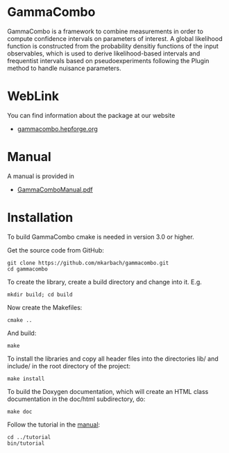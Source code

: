 GammaCombo
==========

GammaCombo is a framework to combine measurements in order to compute
confidence intervals on parameters of interest. A global likelihood function is
constructed from the probability densitiy functions of the input observables,
which is used to derive likelihood-based intervals and frequentist intervals
based on pseudoexperiments following the Plugin method to handle nuisance
parameters.

WebLink
======

You can find information about the package at our website
* [gammacombo.hepforge.org](http://gammacombo.hepforge.org/web/HTML/index.html)


Manual
======

A manual is provided in
* [GammaComboManual.pdf](http://gammacombo.hepforge.org/web/HTML/GammaComboManual.pdf)

Installation
============

To build GammaCombo cmake is needed in version 3.0 or higher.

Get the source code from GitHub:

    git clone https://github.com/mkarbach/gammacombo.git
    cd gammacombo

To create the library, create a build directory and change into it. E.g.

    mkdir build; cd build

Now create the Makefiles:

    cmake ..

And build:

    make

To install the libraries and copy all header files into the directories lib/ and
include/ in the root directory of the project:

    make install

To build the Doxygen documentation, which will create an HTML class documentation in
the doc/html subdirectory, do:

    make doc

Follow the tutorial in the [manual](https://github.com/mkarbach/gammacombo/blob/master/manual/GammaComboManual.pdf):

    cd ../tutorial
    bin/tutorial

